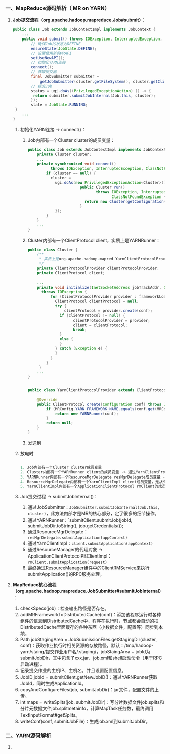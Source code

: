 ### 一、MapReduce源码解析（ MR on YARN）

1. **Job提交流程（org.apache.hadoop.mapreduce.Job#submit）**：

   ```java
   public class Job extends JobContextImpl implements JobContext {
       ...
       public void submit() throws IOException, InterruptedException, ClassNotFoundException {
           // 确保Job的状态为DEFINE
           ensureState(JobState.DEFINE);
           // 设置使用新的MRAPI
           setUseNewAPI();
           // 初始化YARN连接
           connect();
           // 获取提交器
           final JobSubmitter submitter = 
               getJobSubmitter(cluster.getFileSystem(), cluster.getClient());
           // 提交Job
           status = ugi.doAs((PrivilegedExceptionAction) () -> {
           	return submitter.submitJobInternal(Job.this, cluster);
           });
           state = JobState.RUNNING;
   	}
       ...
   }
   ```

   1. 初始化YARN连接 -> connect()：

      1. Job内部有一个Cluster cluster的成员变量：

         ```java
         public class Job extends JobContextImpl implements JobContext {
             private Cluster cluster;
             ...
             private synchronized void connect()
                   throws IOException, InterruptedException, ClassNotFoundException {
                 if (cluster == null) {
                   cluster = 
                     ugi.doAs(new PrivilegedExceptionAction<Cluster>() {
                                public Cluster run()
                                       throws IOException, InterruptedException, 
                                              ClassNotFoundException {
                                  return new Cluster(getConfiguration());
                                }
                     });
                 }
             }
             ...
         }
         ```

      2. Cluster内部有一个ClientProtocol client，实质上是YARNRunner：

         ```java
         public class Cluster {
             /**
              * 实质上是org.apache.hadoop.mapred.YarnClientProtocolProvider
              */
             private ClientProtocolProvider clientProtocolProvider;
             private ClientProtocol client;
             
             ... 
             private void initialize(InetSocketAddress jobTrackAddr, Configuration conf)
               throws IOException {
                   for (ClientProtocolProvider provider : frameworkLoader) {
                     ClientProtocol clientProtocol = null; 
                     try {
                         clientProtocol = provider.create(conf);
                       if (clientProtocol != null) {
                             clientProtocolProvider = provider;
                             client = clientProtocol;
                             break;
                       }
                       else {
                       }
                     } catch (Exception e) {
                     }
                   }
                 }
              }
             ...
         }
         
         
         public class YarnClientProtocolProvider extends ClientProtocolProvider {
         
             @Override
             public ClientProtocol create(Configuration conf) throws IOException {
                 if (MRConfig.YARN_FRAMEWORK_NAME.equals(conf.get(MRConfig.FRAMEWORK_NAME))) {
                     return new YARNRunner(conf);
                 }
                 return null;
             }
         }
         ```

         

      3. 发送到

      

   2. 放电时

      ```java
      
      1. Job内部有一个Cluster cluster成员变量
      2. Cluster内部有一个YARNRunner client的成员变量 -> 通过YarnClientProtocolProvider创建。
      3. YARNRunner内部有一个ResourceMgrDelegate resMgrDelegate成员变量 -> YARNRunner构造器创建。
      4. ResourceMgrDelegate内部有一个YarnClientImpl client成员变量，是从MR到Yarn的中间过度。 -> YarnClient.createYarnClient()创建。
      5. YarnClientImpl内部有一个ApplicationClientProtocol rmClient的成员变量。 -> serviceStart()方法创建。
      ```

   2. Job提交过程 -> submitJobInternal()：
      1. 通过JobSubmitter：`JobSubmitter.submitJobInternal(Job.this, cluster)`，此方法内部才是MR的核心部分，定了很多的细节操作。
      2. 通过YARNRunner：`submitClient.submitJob(jobId, submitJobDir.toString(), job.getCredentials());
      3. 通过ResourceMgrDelegate：`resMgrDelegate.submitApplication(appContext)`
      4. 通过YarnClientImpl：`client.submitApplication(appContext)`
      5. 通过ResourceManager的代理对象 -> ApplicationClientProtocolPBClientImpl：`rmClient.submitApplication(request)`
      6. 最终通过ResourceManager组件中的ClientRMService来执行submitApplication()的RPC服务处理。

2. **MapReduce核心流程（org.apache.hadoop.mapreduce.JobSubmitter#submitJobInternal）**：

   1. checkSpecs(job)：检查输出路径是否存在。
   2. addMRFrameworkToDistributedCache(conf)：添加该程序运行时各种组件的信息到DistributedCache中，程序在执行时，节点都会自动的把DistributedCache里面缓存的各种东西（小数据文件，配置等）同步到本地。
   3. Path jobStagingArea = JobSubmissionFiles.getStagingDir(cluster, conf)：获取作业执行时相关资源的存放路径，默认：/tmp/hadoop-yarn/staing/提交作业用户名/.staging/，jobStaingArea + jobId为submitJobDir，其中包含了xxx.jar、job.xml和shell启动命令（用于RPC启动进程）。
   4. 记录提交作业的主机IP、主机名，并且设置配置信息。
   5. JobID jobId = submitClient.getNewJobID()：通过YARNRunner获取JobId，同时生成ApplicationId。
   6. copyAndConfigureFiles(job, submitJobDir)：jar文件，配置文件的上传。
   7. int maps = writeSplits(job, submitJobDir)：写分片数据文件job.splits和分片元数据文件job.splitmetainfo，计算MapTask任务数，最终调用TextInputFormat#getSplits。
   8. writeConf(conf, submitJobFile)：生成job.xml到submitJobDir。



### 二、YARN源码解析

1. 